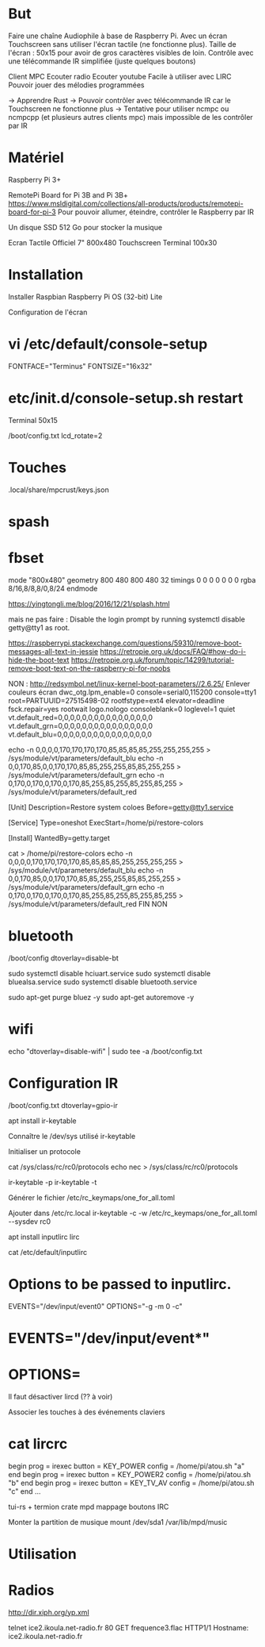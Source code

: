 
But
==============
Faire une chaîne Audiophile à base de Raspberry Pi.
Avec un écran Touchscreen sans utiliser l'écran tactile (ne fonctionne plus).
Taille de l'écran : 50x15 pour avoir de gros caractères visibles de loin.
Contrôle avec une télécommande IR simplifiée (juste quelques boutons)

Client MPC
Ecouter radio
Ecouter youtube
Facile à utiliser avec LIRC
Pouvoir jouer des mélodies programmées

-> Apprendre Rust
-> Pouvoir contrôler avec télécommande IR car le Touchscreen ne fonctionne plus
-> Tentative pour utiliser ncmpc ou ncmpcpp (et plusieurs autres clients mpc) mais impossible de les contrôler par IR


Matériel
==============
Raspberry Pi 3+

RemotePi Board for Pi 3B and Pi 3B+
https://www.msldigital.com/collections/all-products/products/remotepi-board-for-pi-3
Pour pouvoir allumer, éteindre, contrôler le Raspberry par IR



Un disque SSD 512 Go pour stocker la musique

Ecran Tactile Officiel 7" 800x480 Touchscreen
Terminal 100x30


Installation
==============
Installer Raspbian
Raspberry Pi OS (32-bit) Lite

Configuration de l'écran
# vi /etc/default/console-setup
FONTFACE="Terminus"
FONTSIZE="16x32"
# etc/init.d/console-setup.sh restart
Terminal 50x15

/boot/config.txt
lcd_rotate=2

Touches
==============
.local/share/mpcrust/keys.json


spash
==============

# fbset

mode "800x480"
    geometry 800 480 800 480 32
    timings 0 0 0 0 0 0 0
    rgba 8/16,8/8,8/0,8/24
endmode

https://yingtongli.me/blog/2016/12/21/splash.html

mais ne pas faire : Disable the login prompt by running systemctl disable getty@tty1 as root.


https://raspberrypi.stackexchange.com/questions/59310/remove-boot-messages-all-text-in-jessie
https://retropie.org.uk/docs/FAQ/#how-do-i-hide-the-boot-text
https://retropie.org.uk/forum/topic/14299/tutorial-remove-boot-text-on-the-raspberry-pi-for-noobs

NON :
http://redsymbol.net/linux-kernel-boot-parameters//2.6.25/
Enlever couleurs écran
dwc_otg.lpm_enable=0 console=serial0,115200 console=tty1 root=PARTUUID=27515498-02 rootfstype=ext4 elevator=deadline fsck.repair=yes rootwait logo.nologo consoleblank=0 loglevel=1 quiet  vt.default_red=0,0,0,0,0,0,0,0,0,0,0,0,0,0,0,0 vt.default_grn=0,0,0,0,0,0,0,0,0,0,0,0,0,0,0,0 vt.default_blu=0,0,0,0,0,0,0,0,0,0,0,0,0,0,0,0


echo -n 0,0,0,0,170,170,170,170,85,85,85,85,255,255,255,255 > /sys/module/vt/parameters/default_blu
echo -n 0,0,170,85,0,0,170,170,85,85,255,255,85,85,255,255 > /sys/module/vt/parameters/default_grn
echo -n 0,170,0,170,0,170,0,170,85,255,85,255,85,255,85,255 > /sys/module/vt/parameters/default_red

[Unit]
Description=Restore system coloes
Before=getty@tty1.service

[Service]
Type=oneshot
ExecStart=/home/pi/restore-colors

[Install]
WantedBy=getty.target


cat > /home/pi/restore-colors
echo -n 0,0,0,0,170,170,170,170,85,85,85,85,255,255,255,255 > /sys/module/vt/parameters/default_blu
echo -n 0,0,170,85,0,0,170,170,85,85,255,255,85,85,255,255 > /sys/module/vt/parameters/default_grn
echo -n 0,170,0,170,0,170,0,170,85,255,85,255,85,255,85,255 > /sys/module/vt/parameters/default_red
FIN NON


bluetooth
==============
/boot/config
dtoverlay=disable-bt

sudo systemctl disable hciuart.service
sudo systemctl disable bluealsa.service
sudo systemctl disable bluetooth.service

sudo apt-get purge bluez -y
sudo apt-get autoremove -y




wifi
==============
echo "dtoverlay=disable-wifi" | sudo tee -a /boot/config.txt


Configuration IR
==============

/boot/config.txt
dtoverlay=gpio-ir


apt install ir-keytable

Connaître le /dev/sys utilisé
ir-keytable

Initialiser un protocole

cat /sys/class/rc/rc0/protocols
echo nec > /sys/class/rc/rc0/protocols

ir-keytable -p <protocole>
ir-keytable -t

Générer le fichier /etc/rc_keymaps/one_for_all.toml

Ajouter dans /etc/rc.local
ir-keytable -c -w /etc/rc_keymaps/one_for_all.toml --sysdev rc0

apt install inputlirc lirc

cat /etc/default/inputlirc
# Options to be passed to inputlirc.
EVENTS="/dev/input/event0"
OPTIONS="-g -m 0 -c"
# EVENTS="/dev/input/event*"
# OPTIONS=

Il faut désactiver lircd (?? à voir)

Associer les touches à des événements claviers
# cat lircrc
begin
     prog = irexec
     button = KEY_POWER
     config = /home/pi/atou.sh "a"
end
begin
     prog = irexec
     button = KEY_POWER2
     config = /home/pi/atou.sh "b"
end
begin
     prog = irexec
     button = KEY_TV_AV
     config = /home/pi/atou.sh "c"
end
...


tui-rs + termion
crate mpd
mappage boutons IRC

Monter la partition de musique
mount /dev/sda1 /var/lib/mpd/music


Utilisation
==============




Radios
==============
http://dir.xiph.org/yp.xml

telnet ice2.ikoula.net-radio.fr 80
GET frequence3.flac HTTP1/1
Hostname: ice2.ikoula.net-radio.fr
